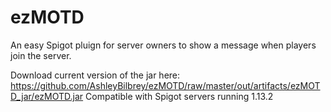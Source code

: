 # ezMOTD
An easy Spigot pluign for server owners to show a message when players join the server.

Download current version of the jar here: https://github.com/AshleyBilbrey/ezMOTD/raw/master/out/artifacts/ezMOTD_jar/ezMOTD.jar
Compatible with Spigot servers running 1.13.2
